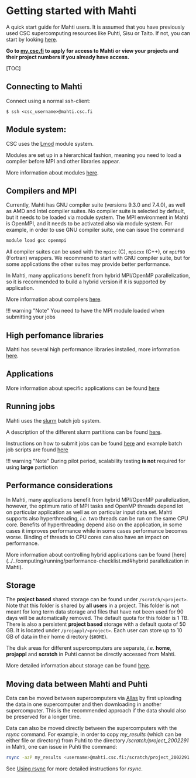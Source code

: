 # Getting started with Mahti

A quick start guide for Mahti users. It is assumed
that you have previously used CSC supercomputing resources like Puhti, Sisu or Taito. If not, you can start by looking [here](../../computing/overview.md).

**Go to [my.csc.fi](https://my.csc.fi) to apply for access to Mahti or view your projects and their project numbers
if you already have access.**

[TOC]


## Connecting to Mahti

Connect using a normal ssh-client:
```
$ ssh <csc_username>@mahti.csc.fi
```

## Module system:

CSC uses the [Lmod](https://lmod.readthedocs.io) module system.

Modules are set up in a hierarchical fashion, meaning you need to load a compiler 
before MPI and other libraries appear.

More information about modules [here](../../computing/modules.md).

## Compilers and MPI

Currently, Mahti has GNU compiler suite (versions 9.3.0 and 7.4.0), as
well as AMD and Intel compiler suites. No compiler suite is selected
by default, but it needs to be loaded via module system. The MPI
environment in Mahti is OpenMPI, and it needs to be activated also via
module system. For example, in order to use GNU compiler suite, one
can issue the command

```bash
module load gcc openmpi
```

All compiler suites can be used with the `mpicc` (C), `mpicxx` (C++),
or `mpif90` (Fortran) wrappers. We recommend to start with GNU compiler suite,
but for some applications the other suites may provide better performance.

In Mahti, many applications benefit from hybrid MPI/OpenMP
parallelization, so it is recommended to build a hybrid version if it
is supported by application.

More information about compilers [here](../../computing/compiling-mahti.md).

!!! warning "Note" 
    You need to have the MPI module loaded when submitting your jobs

## High perfomance libraries

Mahti has several high performance libraries installed, more
information [here](../../computing/hpc-libraries.md).

## Applications

More information about specific applications can be found [here](../../apps/alpha.md)


## Running jobs

Mahti uses the [slurm](https://slurm.schedmd.com/documentation.html) batch job system. 

A description of the different slurm partitions can be found [here](../../computing/running/batch-job-partitions.md). 

Instructions on how to submit jobs can be found [here](../../computing/running/creating-job-scripts.md)
and example batch job scripts are found [here](../../computing/running/example-job-scripts-mahti.md)

!!! warning "Note"
    During pilot period, scalability testing **is not** required for
    using **large** partiotion

## Performance considerations

In Mahti, many applications benefit from hybrid MPI/OpenMP parallelization,
however, the optimum ratio of MPI tasks and OpenMP threads depend lot
on particular application as well as on particular input data
set. Mahti supports also hyperthreading, *i.e.* two threads can be run
on the same CPU core. Benefits of hyperthreading depend also on the
application, in some cases it improves performance while in some cases
performance becomes worse. Binding of threads to CPU cores can also have
an impact on performance. 

More information about controlling hybrid applications can be found
[here](../../computing/running/performance-checklist.md#hybrid parallelization in Mahti). 


## Storage

The **project based** shared storage can be found under `/scratch/<project>`.
Note that this folder is shared by **all users** in a project. This folder is not meant for long term data storage
and files that have not been used for 90 days will be automatically removed. The default quota for this folder is 1 TB. There is also a persistent **project based**
storage with a default quota of 50 GB. It is located under `/projappl/<project>`. Each user can store up to 10 GB of data in their home directory (`$HOME`).

The disk areas for different supercomputers are separate, *i.e.*
**home**, **projappl** and **scratch** in Puhti cannot be directly
accessed from Mahti.

More detailed information about storage can be found [here](../../computing/disk.md).


## Moving data between Mahti and Puhti

Data can be moved between supercomputers via
[Allas](../../data/Allas/index.md) by first uploading 
the data in one supercomputer and then downloading in another
supercomputer. This is the recommended approach if the data should also
be preserved for a longer time.

Data can also be moved directly between the supercomputers with the
_rsync_ command. For example, in order to copy *my_results* (which can be
either file or directory) from
Puhti to the directory */scratch/project_2002291* in Mahti, one can
issue in Puhti the command: 
```bash
rsync -azP my_results <username>@mahti.csc.fi:/scratch/project_2002291
```
See [Using rsync](../data/moving/rsync.md) for more detailed instructions
for *rsync*.
